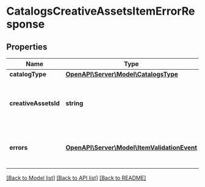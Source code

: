 # CatalogsCreativeAssetsItemErrorResponse

## Properties
Name | Type | Description | Notes
------------ | ------------- | ------------- | -------------
**catalogType** | [**OpenAPI\Server\Model\CatalogsType**](CatalogsType.md) |  | 
**creativeAssetsId** | **string** | The catalog creative assets id in the merchant namespace | [optional] 
**errors** | [**OpenAPI\Server\Model\ItemValidationEvent**](ItemValidationEvent.md) | Array with the errors for the item id requested | [optional] 

[[Back to Model list]](../README.md#documentation-for-models) [[Back to API list]](../README.md#documentation-for-api-endpoints) [[Back to README]](../README.md)


